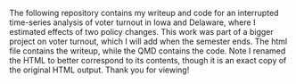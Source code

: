The following repository contains my writeup and code for an interrupted time-series analysis of voter turnout in Iowa and Delaware, where I estimated effects of two policy changes. 
This work was part of a bigger project on voter turnout, which I will add when the semester ends. 
The html file contains the writeup, while the QMD contains the code. 
Note I renamed the HTML to better correspond to its contents, though it is an exact copy of the original HTML output.
Thank you for viewing!
